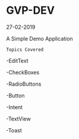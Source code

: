 # GVP-DEV
27-02-2019

A Simple Demo Application

```Topics Covered ```

  -EditText
  
  -CheckBoxes
  
  -RadioButtons
  
  -Button
  
  -Intent
 
  -TextView
    
  -Toast
